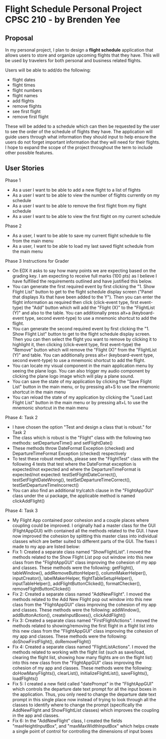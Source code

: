# Flight Schedule Personal Project CPSC 210 - by Brenden Yee

## Proposal

In my personal project, I plan to design a **flight schedule** application that allows users to store and organize 
upcoming flights that they have. This will be used by travelers for both personal and business related flights. 

Users will be able to add/do the following:

- flight dates
- flight times
- flight numbers
- flight names
- add flights
- remove flights
- see first flight
- remove first flight

These will be added to a schedule which can then be requested by the user to see the order of the
schedule of flights they have. The application will guide users through what information they should input to help
ensure the users do not forget important information that they will need for their flights. I hope to expand the scope
of the project throughout the term to include other possible features.

## User Stories

Phase 1
- As a user I want to be able to add a new flight to a list of flights
- As a user I want to be able to view the number of flights currently on my schedule
- As a user I want to be able to remove the first flight from my flight schedule
- As a user I want to be able to view the first flight on my current schedule

Phase 2
- As a user, I want to be able to save my current flight schedule to file from the main menu
- As a user, I want to be able to load my last saved flight schedule from the main menu

Phase 3 Instructions for Grader

- On EDX it asks to say how many points we are expecting based on the grading key. I am expecting to receive full marks
(100 pts) as I believe I have fulfilled the requirements outlined and have justified this below.
- You can generate the first required event by first clicking the "1. Show Flight List" button to get to the flight
schedule display screen ("Panel that displays Xs that have been added to the Y"). Then you can enter the flight 
information as required then click (click-event type, first event-type) the "Add" button which will add the 
"Flight (X)" to the "FlightList (Y)" and also to the table. You can additionally press alt+a (keyboard-event type, 
second event-type) to use a mnemonic shortcut to add the flight.
- You can generate the second required event by first clicking the "1. Show Flight List" button to get to the flight
  schedule display screen. Then you can then select the flight you want to remove by clicking it to highlight it, then 
  clicking (click-event type, first event-type) the "Remove" button which will remove the "Flight (X)" from the 
  "FlightList (Y)" and table. You can additionally press alt+r (keyboard-event type, second event-type) to use a 
  mnemonic shortcut to add the flight.
- You can locate my visual component in the main application menu by seeing the plane logo. You can also trigger my 
audio component by clicking the plane logo image which will play a plane sound.
- You can save the state of my application by clicking the "Save Flight List" button in the main menu, or by pressing
alt+S to use the mnemonic shortcut in the main menu
- You can reload the state of my application by clicking the "Load Last Flight List" button in the main menu or by
pressing alt+L to use the mnemonic shortcut in the main menu

Phase 4: Task 2

- I have chosen the option "Test and design a class that is robust." for Task 2
- The class which is robust is the "Flight" class with the following two methods: setDepartureTime() and setFlightDate()
- These methods throw DateFormat Exception (checked) and DepartureTimeFormat Exception (checked) respectively
- To test these robust methods, please see the "FlightTest" class with the following 4 tests that test where the 
DateFormat exception is expected/not expected and where the DepartureTimeFormat is expected/not expected: 
testSetFlightDateCorrect(), testSetFlightDateWrong(), testSetDepartureTimeCorrect(), testSetDepartureTimeIncorrect()
- You can also find an additional try/catch clause in the "FlightAppGUI" class under the ui package, the applicable
method is named clickAddFlight()

Phase 4: Task 3

- My Flight App contained poor cohesion and a couple places where coupling could be improved. I originally had a master
class for the GUI (FlightAppGUI) with contained all the methods related to the GUI. I have now improved the cohesion by
splitting this master class into individual classes which are better suited to different parts of the GUI. The fixes I
made to my app are listed below:
- Fix 1: Created a separate class named "ShowFlightList". I moved the methods related to the Show Flight List pop out
window into this new class from the "FlightAppGUI" class improving the cohesion of my app and classes. These methods 
were the following: getFlight(), tableWindow(), addRemoveButtonHelper(), columnMakerHelper(), inputCreator(), 
labelMakerHelper, flightTableSetupHelper(), inputTableHelper(), addFlightButtonClicked(), formatChecker(), 
removeFlightButtonClicked()
- Fix 2: Created a separate class named "AddNewFlight". I moved the methods related to the Add New Flight pop out
window into this new class from the "FlightAppGUI" class improving the cohesion of my app and classes. These methods
were the following: addWindow(), addButtonAction(), createInputBoxes(), clickAddFlight()
- Fix 3: Created a separate class named "FirstFlightActions". I moved the methods related to showing/removing the first
flight in a flight list into this new class from the "FlightAppGUI" class improving the cohesion of my app and classes.
These methods were the following: doShowFirstFlight(), doRemoveFlight()
- Fix 4: Created a separate class named "FlightListActions". I moved the methods related to working with the flight list
(such as save/load, clearing the flight list, showing how many flights are on the flight list) into this new class
from the "FlightAppGUI" class improving the cohesion of my app and classes. These methods were the following:
doHowManyFlights(), clearList(), initializeFlightList(), saveFlights(), loadFlights()
- Fix 5: I created a new field called "datePrompt" in the "FlightAppGUI" which controls the departure date text prompt
for all the input boxes in the application. Thus, you only need to change the departure date text prompt in this single
place now instead of trying to look through all the classes to identify where to change the prompt (specifically
the AddNewFlight and ShowFlightList classes) which improves the coupling in the app and classes.
- Fix 6: In the "AddNewFlight" class, I created the fields "maxHeightInputBox", and "maxMaxWidthInputBox" which helps
create a single point of control for controlling the dimensions of input boxes